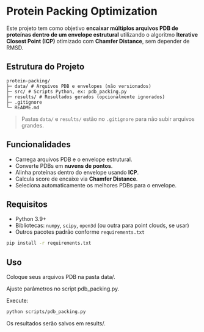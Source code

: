 # Protein Packing Optimization

Este projeto tem como objetivo **encaixar múltiplos arquivos PDB de proteínas dentro de um envelope estrutural** utilizando o algoritmo **Iterative Closest Point (ICP)** otimizado com **Chamfer Distance**, sem depender de RMSD.

## Estrutura do Projeto
```
protein-packing/
├─ data/ # Arquivos PDB e envelopes (não versionados)
├─ src/ # Scripts Python, ex: pdb_packing.py
├─ results/ # Resultados gerados (opcionalmente ignorados)
├─ .gitignore
└─ README.md
```
> Pastas `data/` e `results/` estão no `.gitignore` para não subir arquivos grandes.

## Funcionalidades

- Carrega arquivos PDB e o envelope estrutural.
- Converte PDBs em **nuvens de pontos**.
- Alinha proteínas dentro do envelope usando **ICP**.
- Calcula score de encaixe via **Chamfer Distance**.
- Seleciona automaticamente os melhores PDBs para o envelope.

## Requisitos

- Python 3.9+
- Bibliotecas: `numpy`, `scipy`, `open3d` (ou outra para point clouds, se usar)
- Outros pacotes padrão conforme `requirements.txt`

```bash
pip install -r requirements.txt
```
## Uso

Coloque seus arquivos PDB na pasta data/.

Ajuste parâmetros no script pdb_packing.py.

Execute: 
```bash
python scripts/pdb_packing.py
```

Os resultados serão salvos em results/.

